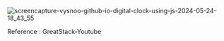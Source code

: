 

![screencapture-vysnoo-github-io-digital-clock-using-js-2024-05-24-18_43_55](https://github.com/vysnoo/digital-clock-using-js/assets/115607761/7f51ac9e-5896-4bc7-981a-50640fc4e3f5)

Reference : GreatStack-Youtube
